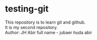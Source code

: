# testing-git
This repository is to learn git and github.
<br>
It is my second repository.
<br>
Author: JH Abir 
full name - jubaer huda abir
